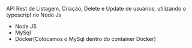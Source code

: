 API Rest de Listagem, Criação, Delete e Update de usuários, utilizando o typescript no Node Js

- Node JS
- MySql
- Docker(Colocamos o MySql dentro do container Docker)

